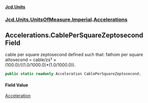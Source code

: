 #### [Jcd.Units](index.md 'index')
### [Jcd.Units.UnitsOfMeasure.Imperial](Jcd.Units.UnitsOfMeasure.Imperial.md 'Jcd.Units.UnitsOfMeasure.Imperial').[Accelerations](Accelerations.md 'Jcd.Units.UnitsOfMeasure.Imperial.Accelerations')

## Accelerations.CablePerSquareZeptosecond Field

cable per square zeptosecond defined such that: fathom per square attosecond = cable/zs² ×  
(100.0)/((1.0/1000.0)*(1.0/1000.0)).

```csharp
public static readonly Acceleration CablePerSquareZeptosecond;
```

#### Field Value
[Acceleration](Acceleration.md 'Jcd.Units.UnitTypes.Acceleration')